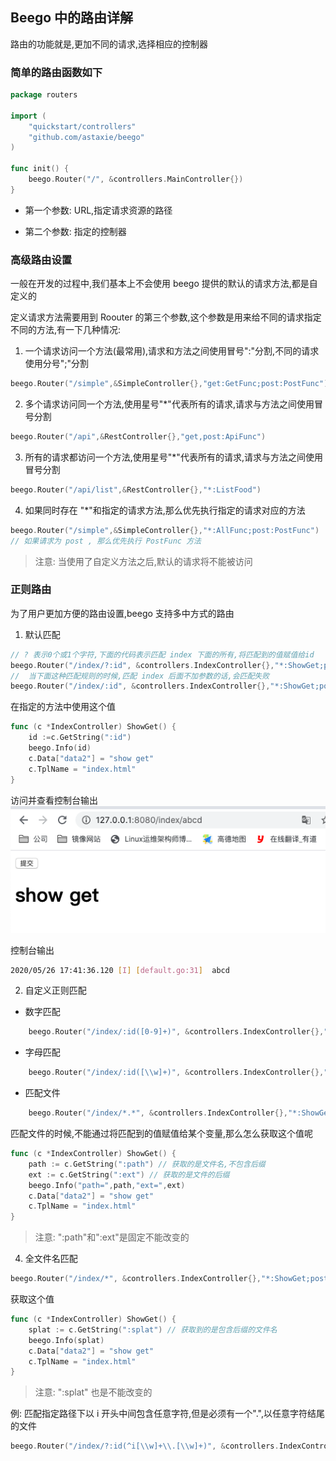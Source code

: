 ## Beego 中的路由详解

路由的功能就是,更加不同的请求,选择相应的控制器

### 简单的路由函数如下
```go
package routers

import (
	"quickstart/controllers"
	"github.com/astaxie/beego"
)

func init() {
    beego.Router("/", &controllers.MainController{})
}
```

- 第一个参数: URL,指定请求资源的路径

- 第二个参数: 指定的控制器

### 高级路由设置

一般在开发的过程中,我们基本上不会使用 beego 提供的默认的请求方法,都是自定义的

定义请求方法需要用到 Roouter 的第三个参数,这个参数是用来给不同的请求指定不同的方法,有一下几种情况:

1. 一个请求访问一个方法(最常用),请求和方法之间使用冒号":"分割,不同的请求使用分号";"分割
```go
beego.Router("/simple",&SimpleController{},"get:GetFunc;post:PostFunc")
```

2. 多个请求访问同一个方法,使用星号"*"代表所有的请求,请求与方法之间使用冒号分割
```go
beego.Router("/api",&RestController{},"get,post:ApiFunc")
```

3. 所有的请求都访问一个方法,使用星号"*"代表所有的请求,请求与方法之间使用冒号分割
```go
beego.Router("/api/list",&RestController{},"*:ListFood")
```

4. 如果同时存在 "*"和指定的请求方法,那么优先执行指定的请求对应的方法
```go
beego.Router("/simple",&SimpleController{},"*:AllFunc;post:PostFunc")
// 如果请求为 post , 那么优先执行 PostFunc 方法
```

> 注意: 当使用了自定义方法之后,默认的请求将不能被访问


### 正则路由
为了用户更加方便的路由设置,beego 支持多中方式的路由

1. 默认匹配
```go
// ? 表示0个或1个字符,下面的代码表示匹配 index 下面的所有,将匹配到的值赋值给id
beego.Router("/index/?:id", &controllers.IndexController{},"*:ShowGet;post:Post")
//  当下面这种匹配规则的时候,匹配 index 后面不加参数的话,会匹配失败
beego.Router("/index/:id", &controllers.IndexController{},"*:ShowGet;post:Post")
```

在指定的方法中使用这个值
```go
func (c *IndexController) ShowGet() {
	id :=c.GetString(":id")
	beego.Info(id)
	c.Data["data2"] = "show get"
	c.TplName = "index.html"
}
```
访问并查看控制台输出
![](images/660a45f9551d9b95666d8ff60135a70e.png)

控制台输出
```bash
2020/05/26 17:41:36.120 [I] [default.go:31]  abcd 
```

2. 自定义正则匹配

- 数字匹配

```go
	beego.Router("/index/:id([0-9]+)", &controllers.IndexController{},"*:ShowGet;post:Post")
```

- 字母匹配

```go
	beego.Router("/index/:id([\\w]+)", &controllers.IndexController{},"*:ShowGet;post:Post")
```

- 匹配文件

```go
	beego.Router("/index/*.*", &controllers.IndexController{},"*:ShowGet;post:Post")
```

匹配文件的时候,不能通过将匹配到的值赋值给某个变量,那么怎么获取这个值呢
```go
func (c *IndexController) ShowGet() {
	path := c.GetString(":path") // 获取的是文件名,不包含后缀
	ext := c.GetString(":ext") // 获取的是文件的后缀
	beego.Info("path=",path,"ext=",ext)
	c.Data["data2"] = "show get"
	c.TplName = "index.html"
}
```
> 注意: ":path"和":ext"是固定不能改变的

4. 全文件名匹配
```go
beego.Router("/index/*", &controllers.IndexController{},"*:ShowGet;post:Post")
```

获取这个值
```go
func (c *IndexController) ShowGet() {
	splat := c.GetString(":splat") // 获取到的是包含后缀的文件名
	beego.Info(splat)
	c.Data["data2"] = "show get"
	c.TplName = "index.html"
}
```

> 注意: ":splat" 也是不能改变的

例: 匹配指定路径下以 i 开头中间包含任意字符,但是必须有一个".",以任意字符结尾的文件
```go
beego.Router("/index/?:id(^i[\\w]+\\.[\\w]+)", &controllers.IndexController{},"*:ShowGet;post:Post")
```
